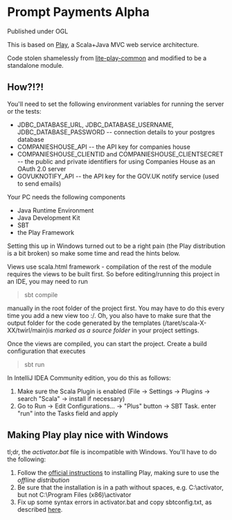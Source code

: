 # Prompt Payments Alpha

Published under OGL
 
This is based on [Play](http://www.playframework.com), a Scala+Java MVC web service architecture.

Code stolen shamelessly from [lite-play-common](https://github.com/BISDigital/lite-play-common) and modified to be a standalone module.

## How?!?!

You'll need to set the following environment variables for running the server or the tests:
- JDBC_DATABASE_URL, JDBC_DATABASE_USERNAME, JDBC_DATABASE_PASSWORD -- connection details to your postgres database
- COMPANIESHOUSE_API -- the API key for companies house
- COMPANIESHOUSE_CLIENTID and COMPANIESHOUSE_CLIENTSECRET -- the public and private identifiers for using Companies House as an OAuth 2.0 server
- GOVUKNOTIFY_API -- the API key for the GOV.UK notify service (used to send emails)

Your PC needs the following components

- Java Runtime Environment
- Java Development Kit
- SBT
- the Play Framework 

Setting this up in Windows turned out to be a right pain (the Play distribution is a bit broken) so make some time and read the hints below.

Views use scala.html framework - compilation of the rest of the module requires the views to be built first. So before editing/running this project in an IDE, you may need to run

> sbt compile

manually in the root folder of the project first. You may have to do this every time you add a new view too :/. Oh, you also have to make sure that the output folder for the code generated by the templates (/taret/scala-X-XX/twirl/main)is *marked as a source folder* in your project settings. 

Once the views are compiled, you can start the project. Create a build configuration that executes

> sbt run

In IntelliJ IDEA Community edition, you do this as follows:
1. Make sure the Scala Plugin is enabled (File -> Settings -> Plugins -> search "Scala" -> install if necessary)
2. Go to Run -> Edit Configurations... -> "Plus" button -> SBT Task. enter "run" into the Tasks field and apply 

## Making Play play nice with Windows

tl;dr, the *activator.bat* file is incompatible with Windows. You'll have to do the following:

1. Follow the [official instructions](https://playframework.com/documentation/2.5.x/Installing) to installing Play, making sure to use the *offline distribution*
2. Be sure that the installation is in a path without spaces, e.g. C:\activator, but not C:\Program Files (x86)\activator
3. Fix up some syntax errors in activator.bat and copy sbtconfig.txt, as described [here](http://stackoverflow.com/a/37153773).



